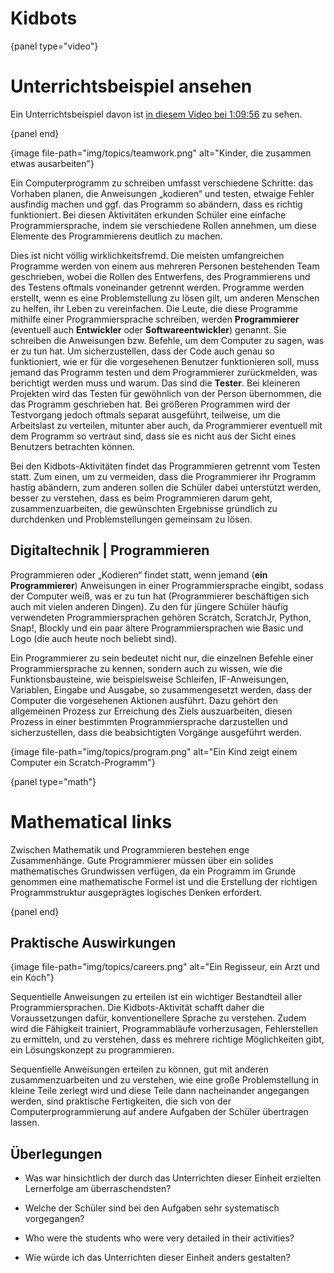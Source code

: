# Kidbots

{panel type="video"}

# Unterrichtsbeispiel ansehen

Ein Unterrichtsbeispiel davon ist [in diesem Video bei 1:09:56](https://www.youtube.com/watch?time_continue=3748&v=LH7cNtnV5DY) zu sehen.

{panel end}

{image file-path="img/topics/teamwork.png" alt="Kinder, die zusammen etwas ausarbeiten"}

Ein Computerprogramm zu schreiben umfasst verschiedene Schritte: das Vorhaben planen, die Anweisungen „kodieren“ und testen, etwaige Fehler ausfindig machen und ggf. das Programm so abändern, dass es richtig funktioniert. Bei diesen Aktivitäten erkunden Schüler eine einfache Programmiersprache, indem sie verschiedene Rollen annehmen, um diese Elemente des Programmierens deutlich zu machen.

Dies ist nicht völlig wirklichkeitsfremd. Die meisten umfangreichen Programme werden von einem aus mehreren Personen bestehenden Team geschrieben, wobei die Rollen des Entwerfens, des Programmierens und des Testens oftmals voneinander getrennt werden. Programme werden erstellt, wenn es eine Problemstellung zu lösen gilt, um anderen Menschen zu helfen, ihr Leben zu vereinfachen. Die Leute, die diese Programme mithilfe einer Programmiersprache schreiben, werden **Programmierer** (eventuell auch **Entwickler** oder **Softwareentwickler**) genannt. Sie schreiben die Anweisungen bzw. Befehle, um dem Computer zu sagen, was er zu tun hat. Um sicherzustellen, dass der Code auch genau so funktioniert, wie er für die vorgesehenen Benutzer funktionieren soll, muss jemand das Programm testen und dem Programmierer zurückmelden, was berichtigt werden muss und warum. Das sind die **Tester**. Bei kleineren Projekten wird das Testen für gewöhnlich von der Person übernommen, die das Programm geschrieben hat. Bei größeren Programmen wird der Testvorgang jedoch oftmals separat ausgeführt, teilweise, um die Arbeitslast zu verteilen, mitunter aber auch, da Programmierer eventuell mit dem Programm so vertraut sind, dass sie es nicht aus der Sicht eines Benutzers betrachten können.

Bei den Kidbots-Aktivitäten findet das Programmieren getrennt vom Testen statt. Zum einen, um zu vermeiden, dass die Programmierer ihr Programm hastig abändern, zum anderen sollen die Schüler dabei unterstützt werden, besser zu verstehen, dass es beim Programmieren darum geht, zusammenzuarbeiten, die gewünschten Ergebnisse gründlich zu durchdenken und Problemstellungen gemeinsam zu lösen.

## Digitaltechnik | Programmieren

Programmieren oder „Kodieren“ findet statt, wenn jemand (**ein Programmierer**) Anweisungen in einer Programmiersprache eingibt, sodass der Computer weiß, was er zu tun hat (Programmierer beschäftigen sich auch mit vielen anderen Dingen). Zu den für jüngere Schüler häufig verwendeten Programmiersprachen gehören Scratch, ScratchJr, Python, Snap!, Blockly und ein paar ältere Programmiersprachen wie Basic und Logo (die auch heute noch beliebt sind).

Ein Programmierer zu sein bedeutet nicht nur, die einzelnen Befehle einer Programmiersprache zu kennen, sondern auch zu wissen, wie die Funktionsbausteine, wie beispielsweise Schleifen, IF-Anweisungen, Variablen, Eingabe und Ausgabe, so zusammengesetzt werden, dass der Computer die vorgesehenen Aktionen ausführt. Dazu gehört den allgemeinen Prozess zur Erreichung des Ziels auszuarbeiten, diesen Prozess in einer bestimmten Programmiersprache darzustellen und sicherzustellen, dass die beabsichtigten Vorgänge ausgeführt werden.

{image file-path="img/topics/program.png" alt="Ein Kind zeigt einem Computer ein Scratch-Programm"}

{panel type="math"}

# Mathematical links

Zwischen Mathematik und Programmieren bestehen enge Zusammenhänge. Gute Programmierer müssen über ein solides mathematisches Grundwissen verfügen, da ein Programm im Grunde genommen eine mathematische Formel ist und die Erstellung der richtigen Programmstruktur ausgeprägtes logisches Denken erfordert.

{panel end}

## Praktische Auswirkungen

{image file-path="img/topics/careers.png" alt="Ein Regisseur, ein Arzt und ein Koch"}

Sequentielle Anweisungen zu erteilen ist ein wichtiger Bestandteil aller Programmiersprachen. Die Kidbots-Aktivität schafft daher die Voraussetzungen dafür, konventionellere Sprache zu verstehen. Zudem wird die Fähigkeit trainiert, Programmabläufe vorherzusagen, Fehlerstellen zu ermitteln, und zu verstehen, dass es mehrere richtige Möglichkeiten gibt, ein Lösungskonzept zu programmieren.

Sequentielle Anweisungen erteilen zu können, gut mit anderen zusammenzuarbeiten und zu verstehen, wie eine große Problemstellung in kleine Teile zerlegt wird und diese Teile dann nacheinander angegangen werden, sind praktische Fertigkeiten, die sich von der Computerprogrammierung auf andere Aufgaben der Schüler übertragen lassen.

## Überlegungen

- Was war hinsichtlich der durch das Unterrichten dieser Einheit erzielten Lernerfolge am überraschendsten?

- Welche der Schüler sind bei den Aufgaben sehr systematisch vorgegangen?

- Who were the students who were very detailed in their activities?

- Wie würde ich das Unterrichten dieser Einheit anders gestalten?